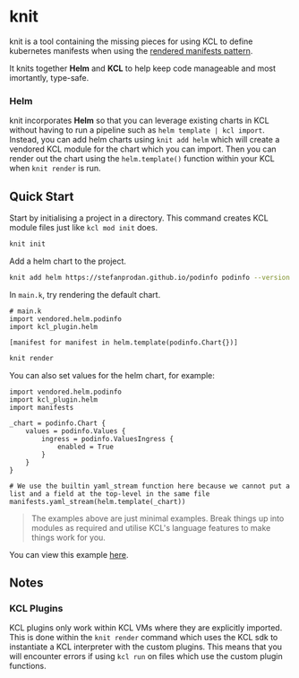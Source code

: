 # knit

knit is a tool containing the missing pieces for using KCL to define kubernetes manifests when using the [rendered manifests pattern](https://akuity.io/blog/the-rendered-manifests-pattern).

It knits together **Helm** and **KCL** to help keep code manageable and most imortantly, type-safe.

### Helm

knit incorporates **Helm** so that you can leverage existing charts in KCL without having to run a pipeline such as `helm template | kcl import`. Instead, you can add helm charts using `knit add helm` which will create a vendored KCL module for the chart which you can import. Then you can render out the chart using the `helm.template()` function within your KCL when `knit render` is run.

## Quick Start

Start by initialising a project in a directory. This command creates KCL module files just like `kcl mod init` does.
```sh
knit init
```

Add a helm chart to the project.
```sh
knit add helm https://stefanprodan.github.io/podinfo podinfo --version 6.7.1
```

In `main.k`, try rendering the default chart.
```kcl
# main.k
import vendored.helm.podinfo
import kcl_plugin.helm

[manifest for manifest in helm.template(podinfo.Chart{})]

```

```sh
knit render
```

You can also set values for the helm chart, for example:
```kcl
import vendored.helm.podinfo
import kcl_plugin.helm
import manifests

_chart = podinfo.Chart {
    values = podinfo.Values {
        ingress = podinfo.ValuesIngress {
            enabled = True
        }
    }
}

# We use the builtin yaml_stream function here because we cannot put a list and a field at the top-level in the same file
manifests.yaml_stream(helm.template(_chart))

```

> The examples above are just minimal examples. Break things up into modules as required and utilise KCL's language features to make things work for you.

You can view this example [here](example/).

## Notes

### KCL Plugins
KCL plugins only work within KCL VMs where they are explicitly imported. This is done within the `knit render` command which uses the KCL sdk to instantiate a KCL interpreter with the custom plugins. This means that you will encounter errors if using `kcl run` on files which use the custom plugin functions.
